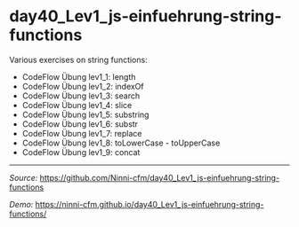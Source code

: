 # day40_Lev1_js-einfuehrung-string-functions

Various exercises on string functions:

-   CodeFlow Übung lev1_1: length
-   CodeFlow Übung lev1_2: indexOf
-   CodeFlow Übung lev1_3: search
-   CodeFlow Übung lev1_4: slice
-   CodeFlow Übung lev1_5: substring
-   CodeFlow Übung lev1_6: substr
-   CodeFlow Übung lev1_7: replace
-   CodeFlow Übung lev1_8: toLowerCase - toUpperCase
-   CodeFlow Übung lev1_9: concat

---

_Source:_ https://github.com/Ninni-cfm/day40_Lev1_js-einfuehrung-string-functions

_Demo:_ https://ninni-cfm.github.io/day40_Lev1_js-einfuehrung-string-functions/
